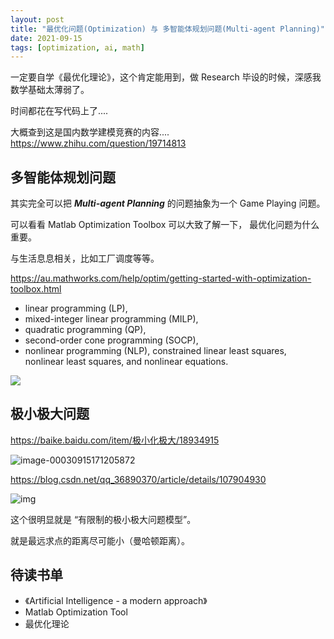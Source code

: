 ```yaml
---
layout: post
title: "最优化问题(Optimization) 与 多智能体规划问题(Multi-agent Planning)"
date: 2021-09-15
tags: [optimization, ai, math]
---
```


一定要自学《最优化理论》，这个肯定能用到，做 Research 毕设的时候，深感我数学基础太薄弱了。

时间都花在写代码上了.... 

大概查到这是国内数学建模竞赛的内容.... <https://www.zhihu.com/question/19714813>



## 多智能体规划问题

其实完全可以把 ***Multi-agent Planning*** 的问题抽象为一个 Game Playing 问题。

可以看看 Matlab Optimization Toolbox 可以大致了解一下， 最优化问题为什么重要。

与生活息息相关，比如工厂调度等等。

<https://au.mathworks.com/help/optim/getting-started-with-optimization-toolbox.html>

- linear programming (LP), 
- mixed-integer linear programming (MILP), 
- quadratic programming (QP), 
- second-order cone programming (SOCP), 
- nonlinear programming (NLP), constrained linear least squares, nonlinear least squares, and nonlinear equations.

![](/shared/imgs/5c74acffa3e70.jpg)

## 极小极大问题

<https://baike.baidu.com/item/极小化极大/18934915>

![image-00030915171205872](image-00030915171205872.png)

<https://blog.csdn.net/qq_36890370/article/details/107904930>

![img](/shared/imgs/watermark,type_ZmFuZ3poZW5naGVpdGk,shadow_10,text_aHR0cHM6Ly9ibG9nLmNzZG4ubmV0L3FxXzM2ODkwMzcw,size_16,color_FFFFFF,t_70.png)

这个很明显就是 “有限制的极小极大问题模型”。

就是最远求点的距离尽可能小（曼哈顿距离）。

## 待读书单 

- 《Artificial Intelligence - a modern approach》
- Matlab Optimization Tool 
- 最优化理论

